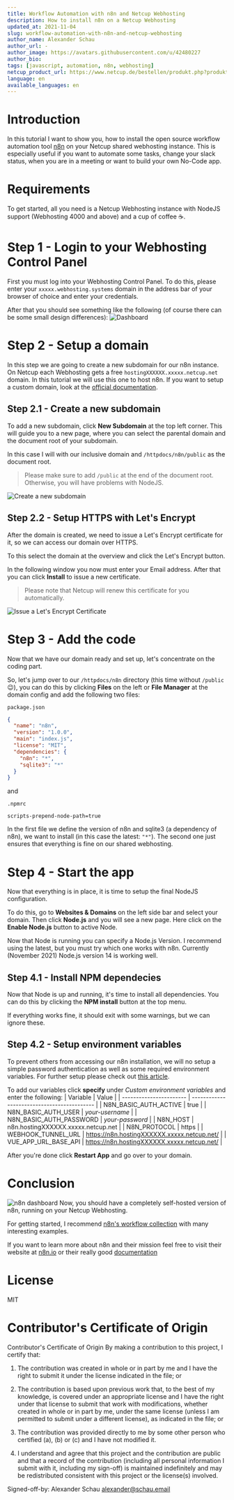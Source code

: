 ```yaml
---
title: Workflow Automation with n8n and Netcup Webhosting
description: How to install n8n on a Netcup Webhosting
updated_at: 2021-11-04
slug: workflow-automation-with-n8n-and-netcup-webhosting
author_name: Alexander Schau
author_url: -
author_image: https://avatars.githubusercontent.com/u/42480227
author_bio:
tags: [javascript, automation, n8n, webhosting]
netcup_product_url: https://www.netcup.de/bestellen/produkt.php?produkt=2219
language: en
available_languages: en
---
```


# Introduction
In this tutorial I want to show you, how to install the open source workflow automation tool [n8n](https://n8n.io) on your Netcup shared webhosting instance. This is especially useful if you want to automate some tasks, change your slack status, when you are in a meeting or want to build your own No-Code app.

# Requirements
To get started, all you need is a Netcup Webhosting instance with NodeJS support (Webhosting 4000 and above) and a cup of coffee ☕.

# Step 1 - Login to your Webhosting Control Panel
First you must log into your Webhosting Control Panel. To do this, please enter your `xxxxx.webhosting.systems` domain in the address bar of your browser of choice and enter your credentials.

After that you should see something like the following (of course there can be some small design differences):
![Dashboard](./images/step1-overview.png)

# Step 2 - Setup a domain
In this step we are going to create a new subdomain for our n8n instance. On Netcup each Webhosting gets a free `hostingXXXXXX.xxxxx.netcup.net` domain. In this tutorial we will use this one to host n8n. If you want to setup a custom domain, look at the [official documentation](https://www.netcup-wiki.de/wiki/Domains_CCP).

## Step 2.1 - Create a new subdomain
To add a new subdomain, click **New Subdomain** at the top left corner. This will guide you to a new page, where you can select the parental domain and the document root of your subdomain.

In this case I will with our inclusive domain and `/httpdocs/n8n/public` as the document root.
> Please make sure to add `/public` at the end of the document root. Otherwise, you will have problems with NodeJS.

![Create a new subdomain](./images/step2-new-subdomain.png)

## Step 2.2 - Setup HTTPS with Let's Encrypt
After the domain is created, we need to issue a Let's Encrypt certificate for it, so we can access our domain over HTTPS.

To this select the domain at the overview and click the Let's Encrypt button.

In the following window you now must enter your Email address. After that you can click **Install** to issue a new certificate.

>Please note that Netcup will renew this certificate for you automatically.

![Issue a Let's Encrypt Certificate](./images/step2-lets-encrypt.png)

# Step 3 - Add the code
Now that we have our domain ready and set up, let's concentrate on the coding part.

So, let's jump over to our `/httpdocs/n8n` directory (this time without `/public` 😉), you can do this by clicking **Files** on the left or **File Manager** at the domain config and add the following two files:

`package.json`
```json
{
  "name": "n8n",
  "version": "1.0.0",
  "main": "index.js",
  "license": "MIT",
  "dependencies": {
    "n8n": "*",
    "sqlite3": "*"
  }
}
```

and

`.npmrc`
```
scripts-prepend-node-path=true
```

In the first file we define the version of n8n and sqlite3 (a dependency of n8n), we want to install (in this case the latest: `"*"`). The second one just ensures that everything is fine on our shared webhosting.

# Step 4 - Start the app
Now that everything is in place, it is time to setup the final NodeJS configuration.

To do this, go to **Websites & Domains** on the left side bar and select your domain. Then click **Node.js** and you will see a new page. Here click on the **Enable Node.js** button to active Node.

Now that Node is running you can specify a Node.js Version. I recommend using the latest, but you must try which one works with n8n. Currently (November 2021) Node.js version 14 is working well.

## Step 4.1 - Install NPM dependecies
Now that Node is up and running, it's time to install all dependencies. You can do this by clicking the **NPM install** button at the top menu.

If everything works fine, it should exit with some warnings, but we can ignore these.

## Step 4.2 - Setup environment variables
To prevent others from accessing our n8n installation, we will no setup a simple password authentication as well as some required environment variables. For further setup please check out [this article](https://docs.n8n.io/reference/environment-variables.html).

To add our variables click **specify** under *Custom environment variables* and enter the following:
| Variable                | Value                                       |
| ----------------------- | ------------------------------------------- |
| N8N_BASIC_AUTH_ACTIVE   | true                                        |
| N8N_BASIC_AUTH_USER     | *your-username*                             |
| N8N_BASIC_AUTH_PASSWORD | *your-password*                             |
| N8N_HOST                | n8n.hostingXXXXXX.xxxxx.netcup.net          |
| N8N_PROTOCOL            | https                                       |
| WEBHOOK_TUNNEL_URL      | https://n8n.hostingXXXXXX.xxxxx.netcup.net/ |
| VUE_APP_URL_BASE_API    | https://n8n.hostingXXXXXX.xxxxx.netcup.net/ |

After you're done click **Restart App** and go over to your domain.

# Conclusion
![n8n dashboard](./images/conclusion.png)
Now, you should have a completely self-hosted version of n8n, running on your Netcup Webhosting.

For getting started, I recommend [n8n's workflow collection](https://n8n.io/workflows) with many interesting examples.

If you want to learn more about n8n and their mission feel free to visit their website at [n8n.io](https://n8n.io) or their really good [documentation](https://docs.n8n.io)

# License
MIT

# Contributor's Certificate of Origin
Contributor's Certificate of Origin By making a contribution to this project, I certify that:

 1) The contribution was created in whole or in part by me and I have the right to submit it under the license indicated in the file; or

 2) The contribution is based upon previous work that, to the best of my knowledge, is covered under an appropriate license and I have the right under that license to submit that work with modifications, whether created in whole or in part by me, under the same license (unless I am permitted to submit under a different license), as indicated in the file; or

 3) The contribution was provided directly to me by some other person who certified (a), (b) or (c) and I have not modified it.

 4) I understand and agree that this project and the contribution are public and that a record of the contribution (including all personal information I submit with it, including my sign-off) is maintained indefinitely and may be redistributed consistent with this project or the license(s) involved.

Signed-off-by: Alexander Schau <alexander@schau.email>
